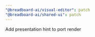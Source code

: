 ```yaml
---
"@breadboard-ai/visual-editor": patch
"@breadboard-ai/shared-ui": patch
---
```


Add presentation hint to port render
